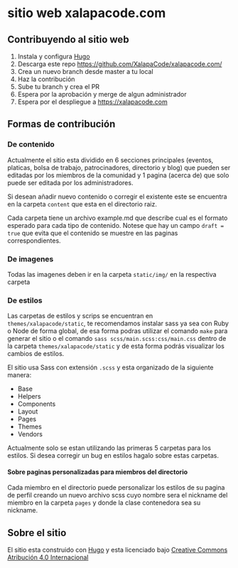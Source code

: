 # sitio web xalapacode.com


## Contribuyendo al sitio web

1. Instala y configura [Hugo](http://gohugo.io/)
2. Descarga este repo https://github.com/XalapaCode/xalapacode.com/
3. Crea un nuevo branch desde master a tu local
4. Haz la contribución
5. Sube tu branch y crea el PR
6. Espera por la aprobación y merge de algun administrador
7. Espera por el despliegue a https://xalapacode.com


## Formas de contribución

### De contenido

Actualmente el sitio esta dividido en 6 secciones principales (eventos, platicas, bolsa de trabajo, patrocinadores, directorio y blog) que pueden ser editadas por los miembros de la comunidad y 1 pagina (acerca de) que solo puede ser editada por los administradores.

Si desean añadir nuevo contenido o corregir el existente este se encuentra en la carpeta `content` que esta en el directorio raiz.

Cada carpeta tiene un archivo example.md que describe cual es el formato esperado para cada tipo de contenido. Notese que hay un campo `draft = true` que evita que el contenido se muestre en las paginas correspondientes.

### De imagenes

Todas las imagenes deben ir en la carpeta `static/img/` en la respectiva carpeta

### De estilos

Las carpetas de estilos y scrips se encuentran en `themes/xalapacode/static`, te recomendamos instalar sass ya sea con Ruby o Node de forma global, de esa forma podras utilizar el comando `make` para generar el sitio o el comando `sass scss/main.scss:css/main.css` dentro de la carpeta `themes/xalapacode/static` y de esta forma podrás visualizar los cambios de estilos.

El sitio usa Sass con extensión `.scss` y esta organizado de la siguiente manera:

* Base
* Helpers
* Components
* Layout
* Pages
* Themes
* Vendors

Actualmente solo se estan utilizando las primeras 5 carpetas para los estilos. Si desea corregir un bug en estilos hagalo sobre estas carpetas.

#### Sobre paginas personalizadas para miembros del directorio
Cada miembro en el directorio puede personalizar los estilos de su pagina de perfil creando un nuevo archivo scss cuyo nombre sera el nickname del miembro en la carpeta `pages` y donde la clase contenedora sea su nickname.


## Sobre el sitio

El sitio esta construido con [Hugo](http://gohugo.io/) y esta licenciado bajo [Creative Commons Atribución 4.0 Internacional](http://creativecommons.org/licenses/by/4.0/)
